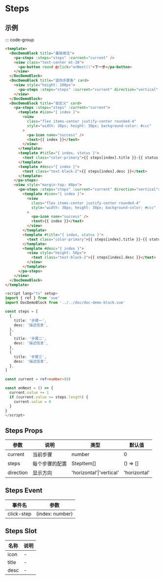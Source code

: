 # Steps

## 示例

<!--codes start-->

::: code-group

```html [template]
<template>
  <DocDemoBlock title="基础用法">
    <pa-steps :steps="steps" :current="current" />
    <view class="text-center mt-30">
      <pa-button round @click="onNext()">下一步</pa-button>
    </view>
  </DocDemoBlock>
  <DocDemoBlock title="竖向步骤条" card>
    <view style="height: 200px">
      <pa-steps :steps="steps" :current="current" direction="vertical" />
    </view>
  </DocDemoBlock>
  <DocDemoBlock title="自定义" card>
    <pa-steps :steps="steps" :current="current">
      <template #icon="{ index }">
        <view
          class="flex items-center justify-center rounded-4"
          style="width: 30px; height: 30px; background-color: #ccc"
        >
          <pa-icon name="success" />
          <text>{{ index }}</text>
        </view>
      </template>
      <template #title="{ index, status }">
        <text class="color-primary">{{ steps[index].title }}-{{ status }}</text>
      </template>
      <template #desc="{ index }">
        <text class="text-black-2">{{ steps[index].desc }}</text>
      </template>
    </pa-steps>
    <view style="margin-top: 60px">
      <pa-steps :steps="steps" :current="current" direction="vertical">
        <template #icon="{ index }">
          <view
            class="flex items-center justify-center rounded-4"
            style="width: 30px; height: 30px; background-color: #ccc"
          >
            <pa-icon name="success" />
            <text>{{ index }}</text>
          </view>
        </template>
        <template #title="{ index, status }">
          <text class="color-primary">{{ steps[index].title }}-{{ status }}</text>
        </template>
        <template #desc="{ index }">
          <view style="height: 50px">
            <text class="text-black-2">{{ steps[index].desc }}</text>
          </view>
        </template>
      </pa-steps>
    </view>
  </DocDemoBlock>
</template>
```
```ts [script]
<script lang="ts" setup>
import { ref } from 'vue'
import DocDemoBlock from '../../doc/doc-demo-block.vue'

const steps = [
  {
    title: '步骤一',
    desc: '描述信息',
  },
  {
    title: '步骤二',
    desc: '描述信息',
  },
  {
    title: '步骤三',
    desc: '描述信息',
  },
]

const current = ref<number>(0)

const onNext = () => {
  current.value += 1
  if (current.value >= steps.length) {
    current.value = 0
  }
}
</script>
```

<!--codes end-->

## Steps Props

<!--props start-->

| 参数 | 说明 | 类型 | 默认值 |
| --- | ----- | --- | --- |
| current | 当前步骤 | number |  0 |
| steps | 每个步骤的配置 | StepItem[] |  () => [] |
| direction | 显示方向 | 'horizontal'\|'vertical' |  'horizontal' |

<!--props end-->

## Steps Event

<!--event start-->

| 事件名 | 参数 |
| --- | --- |
| click-step | (index: number)  |

<!--event end-->

## Steps Slot

<!--slot start-->

| 名称 | 说明 |
| --- | --- |
| icon | - |
| title | - |
| desc | - |

<!--slot end-->

